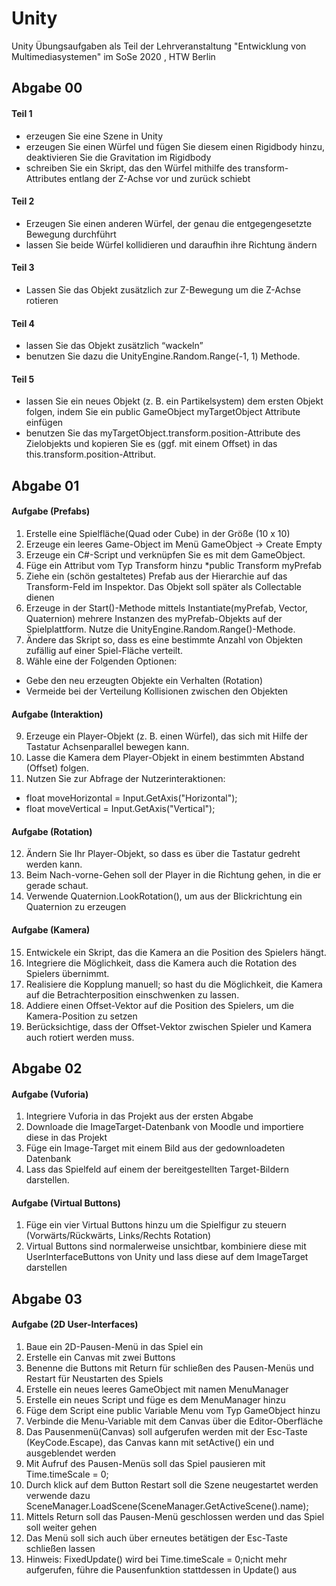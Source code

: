 # Unity
Unity Übungsaufgaben als Teil der Lehrveranstaltung "Entwicklung von Multimediasystemen" im SoSe 2020 , HTW Berlin

## Abgabe 00

#### Teil 1
* erzeugen Sie eine Szene in Unity
* erzeugen Sie einen Würfel und fügen Sie diesem einen Rigidbody hinzu, deaktivieren Sie die Gravitation im Rigidbody
* schreiben Sie ein Skript, das den Würfel mithilfe des transform-Attributes entlang der Z-Achse vor und zurück schiebt

#### Teil 2
* Erzeugen Sie einen anderen Würfel, der genau die entgegengesetzte Bewegung durchführt
* lassen Sie beide Würfel kollidieren und daraufhin ihre Richtung ändern

#### Teil 3
* Lassen Sie das Objekt zusätzlich zur Z-Bewegung um die Z-Achse rotieren

#### Teil 4
* lassen Sie das Objekt zusätzlich “wackeln”
* benutzen Sie dazu die UnityEngine.Random.Range(-1, 1) Methode.

#### Teil 5
* lassen Sie ein neues Objekt (z. B. ein Partikelsystem) dem ersten Objekt folgen, indem Sie ein public GameObject myTargetObject Attribute einfügen
* benutzen Sie das myTargetObject.transform.position-Attribute des Zielobjekts und kopieren Sie es (ggf. mit einem Offset) in das this.transform.position-Attribut.

## Abgabe 01

#### Aufgabe (Prefabs) 

1. Erstelle eine Spielfläche(Quad oder Cube) in der Größe (10 x 10)
2. Erzeuge ein leeres Game-Object im Menü GameObject -> Create Empty
3. Erzeuge ein C#-Script und verknüpfen Sie es mit dem GameObject.
4. Füge ein Attribut vom Typ Transform hinzu *public Transform myPrefab
5. Ziehe ein (schön gestaltetes) Prefab aus der Hierarchie auf das Transform-Feld im Inspektor. Das Objekt soll später als Collectable dienen
6. Erzeuge in der Start()-Methode mittels Instantiate(myPrefab, Vector, Quaternion) mehrere Instanzen des myPrefab-Objekts auf der Spielplattform. Nutze die UnityEngine.Random.Range()-Methode.
7. Ändere das Skript so, dass es eine bestimmte Anzahl von Objekten zufällig auf einer Spiel-Fläche verteilt.
8. Wähle eine der Folgenden Optionen:
* Gebe den neu erzeugten Objekte ein Verhalten (Rotation)
* Vermeide bei der Verteilung Kollisionen zwischen den Objekten

#### Aufgabe (Interaktion) 

9. Erzeuge ein Player-Objekt (z. B. einen Würfel), das sich mit Hilfe der Tastatur Achsenparallel bewegen kann.
10. Lasse die Kamera dem Player-Objekt in einem bestimmten Abstand (Offset) folgen.
11. Nutzen Sie zur Abfrage der Nutzerinteraktionen:
* float moveHorizontal = Input.GetAxis("Horizontal");
* float moveVertical = Input.GetAxis("Vertical");

#### Aufgabe (Rotation) 

12. Ändern Sie Ihr Player-Objekt, so dass es über die Tastatur gedreht werden kann.
13. Beim Nach-vorne-Gehen soll der Player in die Richtung gehen, in die er gerade schaut.
14. Verwende Quaternion.LookRotation(), um aus der Blickrichtung ein Quaternion zu
erzeugen

#### Aufgabe (Kamera)

15. Entwickele ein Skript, das die Kamera an die Position des Spielers hängt.
16. Integriere die Möglichkeit, dass die Kamera auch die Rotation des Spielers übernimmt. 
17. Realisiere die Kopplung manuell; so hast du die Möglichkeit, die Kamera auf die Betrachterposition einschwenken zu lassen.
18. Addiere einen Offset-Vektor auf die Position des Spielers, um die Kamera-Position zu setzen
19. Berücksichtige, dass der Offset-Vektor zwischen Spieler und Kamera auch rotiert werden muss.

## Abgabe 02

#### Aufgabe (Vuforia) 

1. Integriere Vuforia in das Projekt aus der ersten Abgabe
2. Downloade die ImageTarget-Datenbank von Moodle und importiere diese in das Projekt
3. Füge ein Image-Target mit einem Bild aus der gedownloadeten Datenbank
4. Lass das Spielfeld auf einem der bereitgestellten Target-Bildern darstellen.

#### Aufgabe (Virtual Buttons) 

1. Füge ein vier Virtual Buttons hinzu um die Spielfigur zu steuern (Vorwärts/Rückwärts,
Links/Rechts Rotation)
2. Virtual Buttons sind normalerweise unsichtbar, kombiniere diese mit UserInterfaceButtons von Unity und lass diese auf dem ImageTarget darstellen


## Abgabe 03

#### Aufgabe (2D User-Interfaces)

1. Baue ein 2D-Pausen-Menü in das Spiel ein
2. Erstelle ein Canvas mit zwei Buttons
3. Benenne die Buttons mit Return für schließen des Pausen-Menüs und Restart für Neustarten des Spiels
4. Erstelle ein neues leeres GameObject mit namen MenuManager
5. Erstelle ein neues Script und füge es dem MenuManager hinzu
6. Füge dem Script eine public Variable Menu vom Typ GameObject hinzu
7. Verbinde die Menu-Variable mit dem Canvas über die Editor-Oberfläche
8. Das Pausenmenü(Canvas) soll aufgerufen werden mit der Esc-Taste (KeyCode.Escape), das Canvas kann mit setActive() ein und ausgeblendet werden
9. Mit Aufruf des Pausen-Menüs soll das Spiel pausieren mit Time.timeScale = 0;
10. Durch klick auf dem Button Restart soll die Szene neugestartet werden verwende dazu SceneManager.LoadScene(SceneManager.GetActiveScene().name);
11. Mittels Return soll das Pausen-Menü geschlossen werden und das Spiel soll weiter gehen
12. Das Menü soll sich auch über erneutes betätigen der Esc-Taste schließen lassen
13. Hinweis: FixedUpdate() wird bei Time.timeScale = 0;nicht mehr aufgerufen, führe die Pausenfunktion stattdessen in Update() aus

